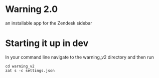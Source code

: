 # Warning 2.0

an installable app for the Zendesk sidebar

# Starting it up in dev

In your command line navigate to the warning_v2 directory and then run

```
cd warning_v2
zat s -c settings.json
```
